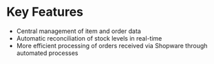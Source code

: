 # Key Features

- Central management of item and order data
- Automatic reconciliation of stock levels in real-time
- More efficient processing of orders received via Shopware through automated processes


[comment]: <> (Info aus der Actindo Website. Zu ergänzen!)